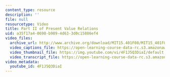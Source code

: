 ```yaml
---
content_type: resource
description: ''
file: null
resourcetype: Video
title: Part II of Present Value Relations
uid: a35f17a4-0698-b989-4d63-3d0c15886ef4
video_files:
  archive_url: http://www.archive.org/download/MIT15.401F08/MIT15_401F08_ses03_300k.mp4
  video_captions_file: https://open-learning-course-data-rc.s3.amazonaws.com/15-401-finance-theory-i-fall-2008/fb9c8cf848cf574ab1017b7461521e1f_4F1J5Q3DiaI.vtt
  video_thumbnail_file: https://img.youtube.com/vi/4F1J5Q3DiaI/default.jpg
  video_transcript_file: https://open-learning-course-data-rc.s3.amazonaws.com/15-401-finance-theory-i-fall-2008/de7f1d1d2270f2ee711cdf835efc8f30_4F1J5Q3DiaI.pdf
video_metadata:
  youtube_id: 4F1J5Q3DiaI
---
```

